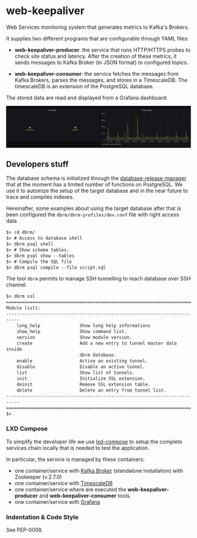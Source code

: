 # web-keepaliver

Web Services monitoring system that generates metrics to Kafka's Brokers.

It supplies two different programs that are configurable through YAML files:

 * **web-keepaliver-producer**: the service that runs HTTP/HTTPS probes
   to check site status and latency. After the creation of these metrics,
   it sends messages to Kafka Broker (in JSON format) to configured topics.

  * **web-keepaliver-consumer**: the service fetches the messages from Kafka
    Brokers, parses the messages, and stores in a TimescaleDB. The timescaleDB
    is an extension of the PostgreSQL database.

The stored data are read and displayed from a Grafana dashboard:

![image](docs/grafana_dashboard.png)

## Developers stuff

The database schema is initialized through the
[database-release-manager](http://geaaru.github.io/database-release-manager/)
that at the moment has a limited number of
functions on PostgreSQL. We use it to automize the setup of the target database
and in the near future to trace and compiles indexes.

Hereinafter, some examples about using the target database after that is been
configured the `dbrm/dbrm-profiles/dev.conf` file with right access data
```shell
$> cd dbrm/
$> # Access to database shell
$> dbrm psql shell
$> # Show schema tables.
$> dbrm psql show --tables
$> # Compile the SQL file
$> dbrm psql compile --file script.sql
```

The tool `dbrm` permits to manage SSH tunnelling to reach database over SSH channel.
```shell
$> dbrm ssl
===========================================================================
Module [ssl]:
---------------------------------------------------------------------------
	long_help               Show long help informations
	show_help               Show command list.
	version                 Show module version.
	create                  Add a new entry to tunnel master data inside
	                        dbrm database.
	enable                  Active an existing tunnel.
	disable                 Disable an active tunnel.
	list                    Show list of tunnels.
	init                    Initialize SSL extension.
	deinit                  Remove SSL extension table.
	delete                  Delete an entry from tunnel list.
---------------------------------------------------------------------------
===========================================================================
$>
```

### LXD Compose

To simplify the developer life we use [lxd-compose](https://mottainaici.github.io/lxd-compose-docs/)
to setup the complete services chain locally that is needed to test the application.

In particular, the service is managed by these containers:

  - one container/service with [Kafka Broker](https://kafka.apache.org/)
    (standalone installation) with Zookeeper (v.2.7.0)
  - one container/service with [TimescaleDB](https://www.timescale.com/)
  - one container/service where are executed the **web-keepaliver-producer** and
    **web-keepaliver-consumer** tools.
  - one container/service with [Grafana](https://grafana.com/)

### Indentation & Code Style

See PEP-0008.

